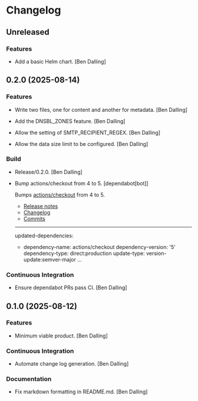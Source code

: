 # Changelog


## Unreleased

### Features

* Add a basic Helm chart. [Ben Dalling]


## 0.2.0 (2025-08-14)

### Features

* Write two files, one for content and another for metadata. [Ben Dalling]

* Add the DNSBL_ZONES feature. [Ben Dalling]

* Allow the setting of SMTP_RECIPIENT_REGEX. [Ben Dalling]

* Allow the data size limit to be configured. [Ben Dalling]

### Build

* Release/0.2.0. [Ben Dalling]

* Bump actions/checkout from 4 to 5. [dependabot[bot]]

  Bumps [actions/checkout](https://github.com/actions/checkout) from 4 to 5.
  - [Release notes](https://github.com/actions/checkout/releases)
  - [Changelog](https://github.com/actions/checkout/blob/main/CHANGELOG.md)
  - [Commits](https://github.com/actions/checkout/compare/v4...v5)

  ---
  updated-dependencies:
  - dependency-name: actions/checkout
    dependency-version: '5'
    dependency-type: direct:production
    update-type: version-update:semver-major
  ...

### Continuous Integration

* Ensure dependabot PRs pass CI. [Ben Dalling]


## 0.1.0 (2025-08-12)

### Features

* Minimum viable product. [Ben Dalling]

### Continuous Integration

* Automate change log generation. [Ben Dalling]

### Documentation

* Fix markdown formatting in README.md. [Ben Dalling]


